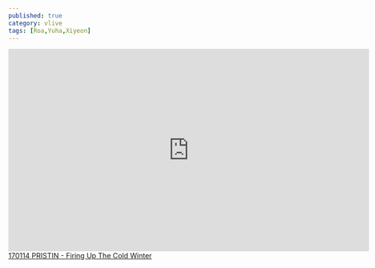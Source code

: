 ```yaml
---
published: true
category: vlive
tags: [Roa,Yuha,Xiyeon]
---
```

<iframe src="http://www.vlive.tv/embed/16891" frameborder="no" scrolling="no" marginwidth="0" marginheight="0" WIDTH="720" HEIGHT="405" allowfullscreen></iframe><br /><a href="" target="_blank">170114 PRISTIN - Firing Up The Cold Winter</a>